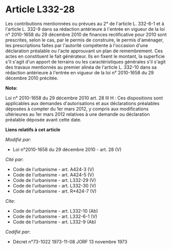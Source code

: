 # Article L332-28

Les contributions mentionnées ou prévues au 2° de l'article L. 332-6-1 et à l'article L. 332-9 dans sa rédaction antérieure à
l'entrée en vigueur de la loi n° 2010-1658 du 29 décembre 2010 de finances rectificative pour 2010 sont prescrites, selon le
cas, par le permis de construire, le permis d'aménager, les prescriptions faites par l'autorité compétente à l'occasion d'une
déclaration préalable ou l'acte approuvant un plan de remembrement. Ces actes en constituent le fait générateur. Ils en
fixent le montant, la superficie s'il s'agit d'un apport de terrains ou les caractéristiques générales s'il s'agit des
travaux mentionnés au premier alinéa de l'article L. 332-10 dans sa rédaction antérieure à l'entrée en vigueur de la loi n°
2010-1658 du 29 décembre 2010 précitée.

**Nota:**

Loi n° 2010-1658 du 29 décembre 2010 art. 28 III H : Ces dispositions sont applicables aux demandes d'autorisations et aux
déclarations préalables déposées à compter du 1er mars 2012, y compris aux modifications ultérieures au 1er mars 2012
relatives à une demande ou déclaration préalable déposée avant cette date.

**Liens relatifs à cet article**

_Modifié par_:

  - Loi n°2010-1658 du 29 décembre 2010 - art. 28 (V)

_Cité par_:

  - Code de l'urbanisme - art. A424-3 (V)
  - Code de l'urbanisme - art. A424-5 (V)
  - Code de l'urbanisme - art. L332-29 (V)
  - Code de l'urbanisme - art. L332-30 (V)
  - Code de l'urbanisme - art. R*424-7 (V)

_Cite_:

  - Code de l'urbanisme - art. L332-10 (Ab)
  - Code de l'urbanisme - art. L332-6-1 (V)
  - Code de l'urbanisme - art. L332-9 (Ab)

_Codifié par_:

  - Décret n°73-1022 1973-11-08 JORF 13 novembre 1973
